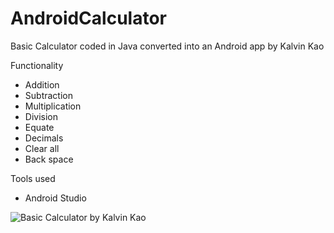# AndroidCalculator
Basic Calculator coded in Java converted into an Android app by Kalvin Kao

Functionality
- Addition
- Subtraction
- Multiplication
- Division
- Equate
- Decimals
- Clear all
- Back space

Tools used
- Android Studio

![Basic Calculator by Kalvin Kao](https://i.imgur.com/EZTx16T.png)


